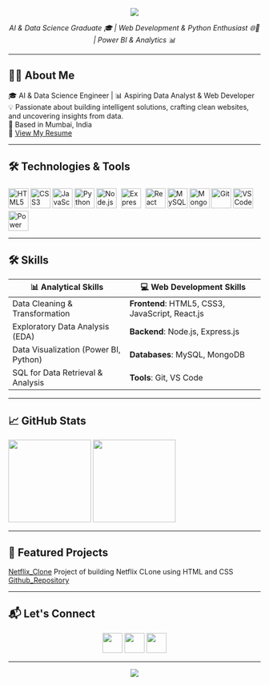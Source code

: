 <!-- Banner -->
<p align="center">
  <img src="https://capsule-render.vercel.app/api?type=waving&color=0:00C9FF,100:00FFD5&height=200&section=header&text=Hi%20I'm%20Chinmay%20Satam!&fontSize=40&fontColor=ffffff&animation=fadeIn" />
</p>


<p align="center">
  <em>AI & Data Science Graduate 🎓 | Web Development & Python Enthusiast 🌐🐍 | Power BI & Analytics 📊</em>
</p>

---

## 👨‍💻 About Me
🎓 AI & Data Science Engineer | 📊 Aspiring Data Analyst & Web Developer  
💡 Passionate about building intelligent solutions, crafting clean websites, and uncovering insights from data.  
📍 Based in Mumbai, India <br>
🔗 <a href="https://drive.google.com/file/d/1ydiRlVbVV_PzW_eHepnFnE_BO9uIjRgO/view?usp=drive_link">View My Resume</a>

---

## 🛠️ Technologies & Tools  
<p align="left">
  <img src="https://cdn.jsdelivr.net/gh/devicons/devicon/icons/html5/html5-original.svg" width="40" alt="HTML5" />
  <img src="https://cdn.jsdelivr.net/gh/devicons/devicon/icons/css3/css3-original.svg" width="40" alt="CSS3" />
  <img src="https://cdn.jsdelivr.net/gh/devicons/devicon/icons/javascript/javascript-original.svg" width="40" alt="JavaScript" />
  <img src="https://cdn.jsdelivr.net/gh/devicons/devicon/icons/python/python-original.svg" width="40" alt="Python" />
  <img src="https://cdn.jsdelivr.net/gh/devicons/devicon/icons/nodejs/nodejs-original.svg" width="40" alt="Node.js" />
  <img src="https://cdn.jsdelivr.net/gh/devicons/devicon/icons/express/express-original.svg" width="40" alt="Express" style="background-color:white; padding:5px;" />
  <img src="https://cdn.jsdelivr.net/gh/devicons/devicon/icons/react/react-original.svg" width="40" alt="React" />
  <img src="https://cdn.jsdelivr.net/gh/devicons/devicon/icons/mysql/mysql-original.svg" width="40" alt="MySQL" />
  <img src="https://cdn.jsdelivr.net/gh/devicons/devicon/icons/mongodb/mongodb-original.svg" width="40" alt="MongoDB" />
  <img src="https://cdn.jsdelivr.net/gh/devicons/devicon/icons/git/git-original.svg" width="40" alt="Git" />
  <img src="https://cdn.jsdelivr.net/gh/devicons/devicon/icons/vscode/vscode-original.svg" width="40" alt="VS Code" />
  <img src="https://img.icons8.com/color/48/power-bi.png" width="40" alt="Power BI" />
</p>

---
## 🛠️ Skills

| 📊 Analytical Skills | 💻 Web Development Skills |
| -------------------- | ------------------------- |
| Data Cleaning & Transformation | **Frontend**: HTML5, CSS3, JavaScript, React.js |
| Exploratory Data Analysis (EDA) | **Backend**: Node.js, Express.js |
| Data Visualization (Power BI, Python) | **Databases**: MySQL, MongoDB |
| SQL for Data Retrieval & Analysis | **Tools**: Git, VS Code |


---

## 📈 GitHub Stats
<p align="left">
  <img src="https://github-readme-stats.vercel.app/api?username=Chinmay852&show_icons=true&theme=tokyonight&title_color=00C9FF&icon_color=00FFD5&text_color=ffffff&bg_color=0d1117" height="165" />
  <img src="https://github-readme-stats.vercel.app/api/top-langs/?username=Chinmay852&layout=compact&theme=tokyonight&title_color=00C9FF&text_color=ffffff&bg_color=0d1117" height="165" />
</p>

---

## 🚀 Featured Projects
[Netflix_Clone](https://chinmay852.github.io/Netflix-Clone/ ) Project of building Netflix CLone using HTML and CSS [Github_Repository](https://github.com/Chinmay852/Netflix-Clone)

---

## 📬 Let's Connect
<p align="center">
  <a href="https://www.linkedin.com/in/chinmayai080502/"><img src="https://img.icons8.com/color/48/linkedin.png" width="40" /></a>
  <a href="mailto:chinmaysatam852@gmail.com"><img src="https://img.icons8.com/color/48/gmail-new.png" width="40" /></a>
  <a href="https://github.com/Chinmay852"><img src="https://img.icons8.com/ios-glyphs/48/github.png" width="40" /></a>
</p>

---

<!-- Footer -->
<p align="center">
  <img src="https://capsule-render.vercel.app/api?type=waving&color=0:00C9FF,100:00FFD5&height=120&section=footer" />
</p>
